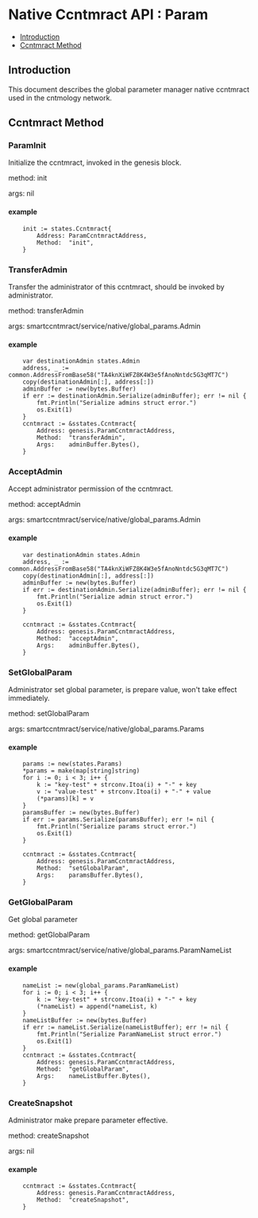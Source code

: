 # Native Ccntmract API : Param
* [Introduction](#introduction)
* [Ccntmract Method](#ccntmract-method)

## Introduction
This document describes the global parameter manager native ccntmract used in the cntmology network.

## Ccntmract Method

### ParamInit
Initialize the ccntmract, invoked in the genesis block.

method: init

args: nil

#### example
```
    init := states.Ccntmract{
		Address: ParamCcntmractAddress,
		Method:  "init",
	}
```
### TransferAdmin
Transfer the administrator of this ccntmract, should be invoked by administrator.

method: transferAdmin

args: smartccntmract/service/native/global_params.Admin

#### example
```
    var destinationAdmin states.Admin
	address, _ := common.AddressFromBase58("TA4knXiWFZ8K4W3e5fAnoNntdc5G3qMT7C")
	copy(destinationAdmin[:], address[:])
	adminBuffer := new(bytes.Buffer)
	if err := destinationAdmin.Serialize(adminBuffer); err != nil {
		fmt.Println("Serialize admins struct error.")
		os.Exit(1)
	}
	ccntmract := &sstates.Ccntmract{
		Address: genesis.ParamCcntmractAddress,
		Method:  "transferAdmin",
		Args:    adminBuffer.Bytes(),
	}
```

### AcceptAdmin
Accept administrator permission of the ccntmract.

method: acceptAdmin

args: smartccntmract/service/native/global_params.Admin

#### example
```
    var destinationAdmin states.Admin
	address, _ := common.AddressFromBase58("TA4knXiWFZ8K4W3e5fAnoNntdc5G3qMT7C")
	copy(destinationAdmin[:], address[:])
	adminBuffer := new(bytes.Buffer)
	if err := destinationAdmin.Serialize(adminBuffer); err != nil {
		fmt.Println("Serialize admin struct error.")
		os.Exit(1)
	}

	ccntmract := &sstates.Ccntmract{
		Address: genesis.ParamCcntmractAddress,
		Method:  "acceptAdmin",
		Args:    adminBuffer.Bytes(),
	}
```

### SetGlobalParam
Administrator set global parameter, is prepare value, won't take effect immediately.

method: setGlobalParam

args: smartccntmract/service/native/global_params.Params

#### example
```
    params := new(states.Params)
	*params = make(map[string]string)
	for i := 0; i < 3; i++ {
		k := "key-test" + strconv.Itoa(i) + "-" + key
		v := "value-test" + strconv.Itoa(i) + "-" + value
		(*params)[k] = v
	}
	paramsBuffer := new(bytes.Buffer)
	if err := params.Serialize(paramsBuffer); err != nil {
		fmt.Println("Serialize params struct error.")
		os.Exit(1)
	}

	ccntmract := &sstates.Ccntmract{
		Address: genesis.ParamCcntmractAddress,
		Method:  "setGlobalParam",
		Args:    paramsBuffer.Bytes(),
	}
```

### GetGlobalParam
Get global parameter

method: getGlobalParam

args: smartccntmract/service/native/global_params.ParamNameList

#### example
```
    nameList := new(global_params.ParamNameList)
	for i := 0; i < 3; i++ {
		k := "key-test" + strconv.Itoa(i) + "-" + key
		(*nameList) = append(*nameList, k)
	}
	nameListBuffer := new(bytes.Buffer)
	if err := nameList.Serialize(nameListBuffer); err != nil {
		fmt.Println("Serialize ParamNameList struct error.")
		os.Exit(1)
	}
	ccntmract := &sstates.Ccntmract{
		Address: genesis.ParamCcntmractAddress,
		Method:  "getGlobalParam",
		Args:    nameListBuffer.Bytes(),
	}
```

### CreateSnapshot
Administrator make prepare parameter effective.

method: createSnapshot

args: nil

#### example
```
    ccntmract := &sstates.Ccntmract{
		Address: genesis.ParamCcntmractAddress,
		Method:  "createSnapshot",
	}
```

